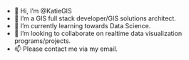 - 👋 Hi, I’m @KatieGIS
- 👀 I’m a GIS full stack developer/GIS solutions architect.
- 🌱 I’m currently learning towards Data Science.
- 💞️ I’m looking to collaborate on realtime data visualization programs/projects.
- 📫 Please contact me via my email.

<!---
KatieGIS/KatieGIS is a ✨ special ✨ repository because its `README.md` (this file) appears on your GitHub profile.
You can click the Preview link to take a look at your changes.
--->
